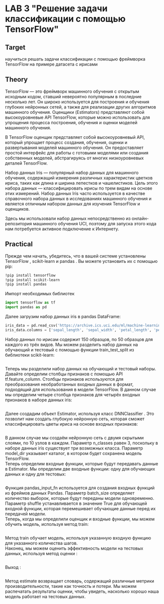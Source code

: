 # LAB 3 "Решение задачи классификации с помощью TensorFlow"

## Target
научиться решать задачи классификации с помощью фреймворка TensorFlow на примере датасета с ирисами

## Theory
TensorFlow — это фреймворк машинного обучения с открытым исходным кодом, ставший невероятно популярным в последние несколько лет. Он широко используется для построения и обучения глубоких нейронных сетей, а также для реализации других алгоритмов машинного обучения. Оценщики (Estimators) представляют собой высокоуровневые API TensorFlow, которые можно использовать для упрощения процесса построения, обучения и оценки моделей машинного обучения.  

В TensorFlow оценщик представляет собой высокоуровневый API, который упрощает процесс создания, обучения, оценки и развертывания моделей машинного обучения. Он предоставляет простой интерфейс для работы с готовыми моделями или создания собственных моделей, абстрагируясь от многих низкоуровневых деталей TensorFlow.

Набор данных Iris — популярный набор данных для машинного обучения, содержащий измерения различных характеристик цветков ириса, таких как длина и ширина лепестков и чашелистиков. Цель этого набора данных — классифицировать ирисы по трем видам на основе этих измерений. Набор данных Iris часто используется в качестве справочного набора данных в исследованиях машинного обучения и является отличным набором данных для изучения TensorFlow и оценщиков.  

Здесь мы использовали набор данных непосредственно из онлайн-репозитория машинного обучения UCI, поэтому для запуска этого кода нам потребуется активное подключение к Интернету.  

## Practical
Прежде чем начать, убедитесь, что в вашей системе установлены TensorFlow , scikit-learn и pandas . Вы можете установить их с помощью pip: 
```bash
!pip install tensorflow 
!pip install scikit-learn 
!pip install pandas
```
Импорт необходимых библиотек
```py
import tensorflow as tf
import pandas as pd
```
Далее загрузим набор данных iris в pandas DataFrame:
```py
iris_data = pd.read_csv('https://archive.ics.uci.edu/ml/machine-learning-databases/iris/iris.data', header=None)
iris_data.columns = ['sepal_length', 'sepal_width', 'petal_length', 'petal_width', 'species']
```
Набор данных по ирисам содержит 150 образцов, по 50 образцов для каждого из трёх видов. Мы можем разделить набор данных на обучающий и тестовый с помощью функции train_test_split из библиотеки scikit-learn:
```py

```
Теперь мы разделили набор данных на обучающий и тестовый наборы.  
Давайте определим столбцы признаков с помощью API tf.feature_column. Столбцы признаков используются для преобразования необработанных входных данных в формат, подходящий для использования в модели TensorFlow. В данном случае мы определим четыре столбца признаков для четырёх входных признаков в наборе данных iris:
```py

```
Далее создадим объект Estimator, используя класс DNNClassifier . Это позволит нам создать глубокую нейронную сеть, которая сможет классифицировать цветы ириса на основе входных признаков:
```py

```
В данном случае мы создаём нейронную сеть с двумя скрытыми слоями, по 10 узлов в каждом. Параметр n_classes равен 3, поскольку в наборе данных iris существует три возможных класса. Параметр model_dir указывает каталог, в котором будет сохранена модель TensorFlow.  
Теперь определим входные функции, которые будут передавать данные в Estimator. Мы определим две входные функции: одну для обучающих данных и одну для тестовых:
```py

```
Функция pandas_input_fn используется для создания входных функций из фреймов данных Pandas. Параметр batch_size определяет количество выборок, которые будут переданы модели одновременно. Параметр shuffle устанавливается в значение True для обучающей входной функции, которая перемешивает обучающие данные перед их передачей модели.  
Теперь, когда мы определили оценщик и входные функции, мы можем обучить модель, используя метод train:  
```py

```
Метод train обучает модель, используя указанную входную функцию для указанного количества шагов.  
Наконец, мы можем оценить эффективность модели на тестовых данных, используя метод оценки :
```py

```
Выход :
```bash

```
Метод estimate возвращает словарь, содержащий различные метрики производительности, такие как точность и потери. Мы можем распечатать результаты оценки, чтобы увидеть, насколько хорошо наша модель работает на тестовых данных.
